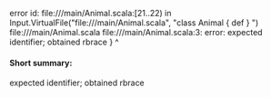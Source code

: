 error id: file://<WORKSPACE>/main/Animal.scala:[21..22) in Input.VirtualFile("file://<WORKSPACE>/main/Animal.scala", "class Animal {
  def
}
")
file://<WORKSPACE>/main/Animal.scala
file://<WORKSPACE>/main/Animal.scala:3: error: expected identifier; obtained rbrace
}
^
#### Short summary: 

expected identifier; obtained rbrace